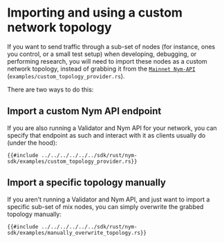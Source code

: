 # Importing and using a custom network topology
If you want to send traffic through a sub-set of nodes (for instance, ones you control, or a small test setup) when developing, debugging, or performing research, you will need to import these nodes as a custom network topology, instead of grabbing it from the [`Mainnet Nym-API`](https://validator.nymtech.net/api/swagger/index.html) (`examples/custom_topology_provider.rs`).

There are two ways to do this:

## Import a custom Nym API endpoint
If you are also running a Validator and Nym API for your network, you can specify that endpoint as such and interact with it as clients usually do (under the hood):

```rust,noplayground
{{#include ../../../../../../sdk/rust/nym-sdk/examples/custom_topology_provider.rs}}
```

## Import a specific topology manually
If you aren't running a Validator and Nym API, and just want to import a specific sub-set of mix nodes, you can simply overwrite the grabbed topology manually:

```rust,noplayground
{{#include ../../../../../../sdk/rust/nym-sdk/examples/manually_overwrite_topology.rs}}
```
